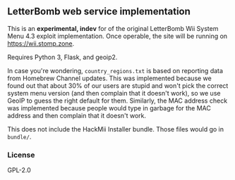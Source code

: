 ## LetterBomb web service implementation

This is an **experimental, indev** for of the original LetterBomb Wii System Menu 4.3 exploit implementation.
Once operable, the site will be running on https://wii.stomp.zone. 

Requires Python 3, Flask, and geoip2.

In case you're wondering, `country_regions.txt` is based on reporting data
from Homebrew Channel updates. This was implemented because we found out
that about 30% of our users are stupid and won't pick the correct system
menu version (and then complain that it doesn't work), so we use GeoIP to
guess the right default for them. Similarly, the MAC address check was
implemented because people would type in garbage for the MAC address and
then complain that it doesn't work.

This does not include the HackMii Installer bundle. Those files would go
in `bundle/`.

### License

GPL-2.0
